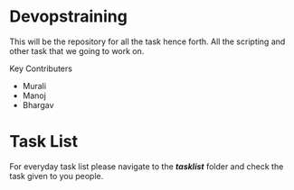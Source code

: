 # Devopstraining

This will be the repository for all the task hence forth. All the scripting and other task that we going to work on.

Key Contributers
- Murali
- Manoj
- Bhargav

# Task List
For everyday task list please navigate to the 
*__tasklist__* 
folder and check the task given to you people.
